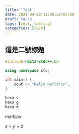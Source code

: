 ```yaml
---
title: 'Test'
date: 2021-04-05T11:28:52+08:00
draft: false
tags: [test, testing]
categories: [test]
---
```


## 這是二號標題

``` cpp
#include <bits/stdc++.h>

using namespace std;

int main() {
    cout << "Hello world!\n";
}
```

```zsh
hexo c
hexo g 
hexo d
```

mathjax

$x + y = z$
